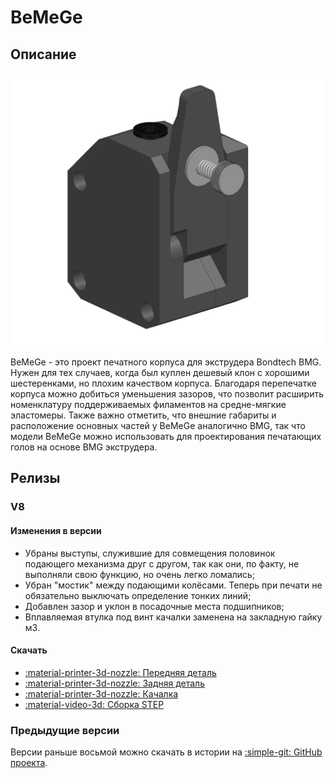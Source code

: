 # BeMeGe

## Описание

![](./pics/bemege_index.png)

BeMeGe - это проект печатного корпуса для экструдера Bondtech BMG. Нужен для тех случаев, когда был куплен дешевый клон с хорошими шестеренками, но плохим качеством корпуса. Благодаря перепечатке корпуса можно добиться уменьшения зазоров, что позволит расширить номенклатуру поддерживаемых филаментов на средне-мягкие эластомеры. Также важно отметить, что внешние габариты и расположение основных частей у BeMeGe аналогично BMG, так что модели BeMeGe можно использовать для проектирования печатающих голов на основе BMG экструдера.

## Релизы

### V8

#### Изменения в версии

- Убраны выступы, служившие для совмещения половинок подающего механизма друг с другом, так как они, по факту, не выполняли свою функцию, но очень легко ломались;
- Убран "мостик" между подающими колёсами. Теперь при печати не обязательно выключать определение тонких линий;
- Добавлен зазор и уклон в посадочные места подшипников;
- Вплавляемая втулка под винт качалки заменена на закладную гайку м3.

#### Скачать

- [:material-printer-3d-nozzle: Передняя деталь](./releases/v8/BeMeGe_v8_front.stl)
- [:material-printer-3d-nozzle: Задняя деталь](./releases/v8/BeMeGe_v8_back.stl)
- [:material-printer-3d-nozzle: Качалка](./releases/v8/BeMeGe_v8_lever.stl)
- [:material-video-3d: Сборка STEP](./releases/v8/BeMeGe_v8.stp)

### Предыдущие версии

Версии раньше восьмой можно скачать в истории на [:simple-git: GitHub проекта](https://github.com/dmitry-sorkin/BeMeGe).